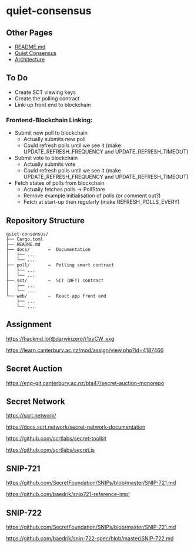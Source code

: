 # quiet-consensus

## Other Pages
- [README.md](./README.md)
- [Quiet Consensus](./docs/qui-con.md)
- [Architecture](./docs/architecture.md)

## To Do
- Create SCT viewing keys
- Create the polling contract
- Link-up front end to blockchain

### Frontend-Blockchain Linking: 
- Submit new poll to blockchain
   - Actually submits new poll
   - Could refresh polls until we see it (make UPDATE_REFRESH_FREQUENCY and UPDATE_REFRESH_TIMEOUT)
- Submit vote to blockchain
   - Actually submits vote
   - Could refresh polls until we see it (make UPDATE_REFRESH_FREQUENCY and UPDATE_REFRESH_TIMEOUT)
- Fetch states of polls from blockchain 
   - Actually fetches polls -> PollStore
   - Remove example initialisation of polls (or comment out?)
   - Fetch at start-up then regularly (make REFRESH_POLLS_EVERY)



## Repository Structure
```
quiet-consensus/
├── Cargo.toml
├── README.md
├── docs/       ←  Documentation
│   ├── ...
│   └── ...
├── poll/       ←  Polling smart contract
│   ├── ...
│   └── ...
├── sct/        ←  SCT (NFT) contract
│   ├── ...
│   └── ...
└── web/        ←  React app front end
    ├── ...
    └── ...
```

## Assignment

https://hackmd.io/@darwinzero/r1xyCW_xxg

https://learn.canterbury.ac.nz/mod/assign/view.php?id=4187466


## Secret Auction

https://eng-git.canterbury.ac.nz/bta47/secret-auction-monorepo


## Secret Network

https://scrt.network/

https://docs.scrt.network/secret-network-documentation

https://github.com/scrtlabs/secret-toolkit

https://github.com/scrtlabs/secret.js


## SNIP-721

https://github.com/SecretFoundation/SNIPs/blob/master/SNIP-721.md

https://github.com/baedrik/snip721-reference-impl


## SNIP-722

https://github.com/SecretFoundation/SNIPs/blob/master/SNIP-721.md

https://github.com/baedrik/snip-722-spec/blob/master/SNIP-722.md


